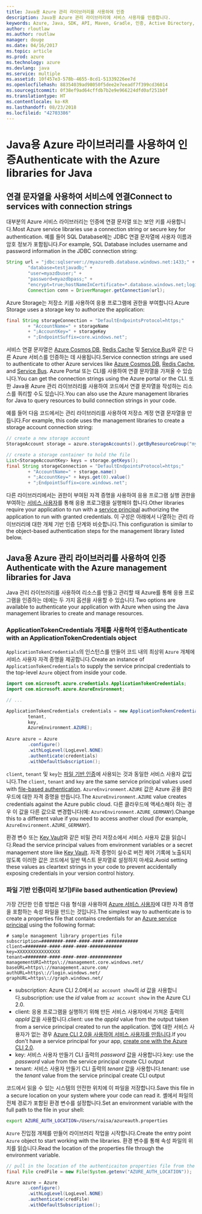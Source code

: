 ```yaml
---
title: Java용 Azure 관리 라이브러리를 사용하여 인증
description: Java용 Azure 관리 라이브러리에 서비스 사용자를 인증합니다.
keywords: Azure, Java, SDK, API, Maven, Gradle, 인증, Active Directory, 서비스 사용자
author: rloutlaw
ms.author: routlaw
manager: douge
ms.date: 04/16/2017
ms.topic: article
ms.prod: azure
ms.technology: azure
ms.devlang: java
ms.service: multiple
ms.assetid: 10f457e3-578b-4655-8cd1-51339226ee7d
ms.openlocfilehash: 88354039ad98050f5dee2e7eeadf7f399cd36014
ms.sourcegitcommit: 0f38ef9ad64cffdb7b2e9e966224dfd0af251b0f
ms.translationtype: HT
ms.contentlocale: ko-KR
ms.lasthandoff: 08/23/2018
ms.locfileid: "42703386"
---
```

# <a name="authenticate-with-the-azure-libraries-for-java"></a><span data-ttu-id="dd54c-104">Java용 Azure 라이브러리를 사용하여 인증</span><span class="sxs-lookup"><span data-stu-id="dd54c-104">Authenticate with the Azure libraries for Java</span></span> 

## <a name="connect-to-services-with-connection-strings"></a><span data-ttu-id="dd54c-105">연결 문자열을 사용하여 서비스에 연결</span><span class="sxs-lookup"><span data-stu-id="dd54c-105">Connect to services with connection strings</span></span>

<span data-ttu-id="dd54c-106">대부분의 Azure 서비스 라이브러리는 인증에 연결 문자열 또는 보안 키를 사용합니다.</span><span class="sxs-lookup"><span data-stu-id="dd54c-106">Most Azure service libraries use a connection string or secure key for authentication.</span></span> <span data-ttu-id="dd54c-107">예를 들어 SQL Database에는 JDBC 연결 문자열에 사용자 이름과 암호 정보가 포함됩니다.</span><span class="sxs-lookup"><span data-stu-id="dd54c-107">For example, SQL Database includes username and password information in the JDBC connection string:</span></span>

```java
String url = "jdbc:sqlserver://myazuredb.database.windows.net:1433;" + 
        "database=testjavadb;" + 
        "user=myazdbuser;" +
        "password=myazdbpass;" +
        "encrypt=true;hostNameInCertificate=*.database.windows.net;loginTimeout=30;";
        Connection conn = DriverManager.getConnection(url);
```

<span data-ttu-id="dd54c-108">Azure Storage는 저장소 키를 사용하여 응용 프로그램에 권한을 부여합니다.</span><span class="sxs-lookup"><span data-stu-id="dd54c-108">Azure Storage uses a storage key to authorize the application:</span></span>

```java
final String storageConnection = "DefaultEndpointsProtocol=https;"
        + "AccountName=" + storageName 
        + ";AccountKey=" + storageKey
        + ";EndpointSuffix=core.windows.net";
```

<span data-ttu-id="dd54c-109">서비스 연결 문자열은 [Azure Cosmos DB](https://docs.microsoft.com/azure/cosmos-db/sql-api-java-application#UseService), [Redis Cache](https://docs.microsoft.com/azure/redis-cache/cache-java-get-started) 및 [Service Bus](https://docs.microsoft.com/azure/service-bus-messaging/service-bus-java-how-to-use-queues)와 같은 다른 Azure 서비스를 인증하는 데 사용됩니다.</span><span class="sxs-lookup"><span data-stu-id="dd54c-109">Service connection strings are used to authenticate to other Azure services like [Azure Cosmos DB](https://docs.microsoft.com/azure/cosmos-db/sql-api-java-application#UseService), [Redis Cache](https://docs.microsoft.com/azure/redis-cache/cache-java-get-started), and [Service Bus](https://docs.microsoft.com/azure/service-bus-messaging/service-bus-java-how-to-use-queues).</span></span> <span data-ttu-id="dd54c-110">Azure Portal 또는 CLI를 사용하여 연결 문자열을 가져올 수 있습니다.</span><span class="sxs-lookup"><span data-stu-id="dd54c-110">You can get the connection strings using the Azure portal or the CLI.</span></span>  <span data-ttu-id="dd54c-111">또한 Java용 Azure 관리 라이브러리를 사용하여 코드에서 연결 문자열을 작성하는 리소스를 쿼리할 수도 있습니다.</span><span class="sxs-lookup"><span data-stu-id="dd54c-111">You can also use the Azure management libraries for Java to query resources to build connection strings in your code.</span></span> 

<span data-ttu-id="dd54c-112">예를 들어 다음 코드에서는 관리 라이브러리를 사용하여 저장소 계정 연결 문자열을 만듭니다.</span><span class="sxs-lookup"><span data-stu-id="dd54c-112">For example, this code uses the management libraries to create a storage account connection string:</span></span>

```java
// create a new storage account
StorageAccount storage = azure.storageAccounts().getByResourceGroup("myResourceGroup","myStorageAccount");

// create a storage container to hold the file
List<StorageAccountKey> keys = storage.getKeys();
final String storageConnection = "DefaultEndpointsProtocol=https;"
        + "AccountName=" + storage.name()
        + ";AccountKey=" + keys.get(0).value()
        + ";EndpointSuffix=core.windows.net";
```

<span data-ttu-id="dd54c-113">다른 라이브러리에서는 권한이 부여된 자격 증명을 사용하여 응용 프로그램 실행 권한을 부여하는 [서비스 사용자](https://docs.microsoft.com/azure/active-directory/develop/active-directory-application-objects)를 통해 응용 프로그램을 실행해야 합니다.</span><span class="sxs-lookup"><span data-stu-id="dd54c-113">Other libraries require your application to run with a [service principal](https://docs.microsoft.com/azure/active-directory/develop/active-directory-application-objects) authorizing the application to run with granted credentials.</span></span> <span data-ttu-id="dd54c-114">이 구성은 아래에서 나열하는 관리 라이브러리에 대한 개체 기반 인증 단계와 비슷합니다.</span><span class="sxs-lookup"><span data-stu-id="dd54c-114">This configuration is similar to the object-based authentication steps for the management library listed below.</span></span>

<a name="mgmt-auth"></a>

##  <a name="authenticate-with-the-azure-management-libraries-for-java"></a><span data-ttu-id="dd54c-115">Java용 Azure 관리 라이브러리를 사용하여 인증</span><span class="sxs-lookup"><span data-stu-id="dd54c-115">Authenticate with the Azure management libraries for Java</span></span>

<span data-ttu-id="dd54c-116">Java 관리 라이브러리를 사용하여 리소스를 만들고 관리할 때 Azure를 통해 응용 프로그램을 인증하는 데에는 두 가지 옵션을 사용할 수 있습니다.</span><span class="sxs-lookup"><span data-stu-id="dd54c-116">Two options are available to authenticate your application with Azure when using the Java management libraries to create and manage resources.</span></span>

### <a name="authenticate-with-an-applicationtokencredentials-object"></a><span data-ttu-id="dd54c-117">ApplicationTokenCredentials 개체를 사용하여 인증</span><span class="sxs-lookup"><span data-stu-id="dd54c-117">Authenticate with an ApplicationTokenCredentials object</span></span>

<span data-ttu-id="dd54c-118">`ApplicationTokenCredentials`의 인스턴스를 만들어 코드 내의 최상위 `Azure` 개체에 서비스 사용자 자격 증명을 제공합니다.</span><span class="sxs-lookup"><span data-stu-id="dd54c-118">Create an instance of `ApplicationTokenCredentials` to supply the service principal credentials to the top-level `Azure` object from inside your code.</span></span>

```java
import com.microsoft.azure.credentials.ApplicationTokenCredentials;
import com.microsoft.azure.AzureEnvironment;

// ...

ApplicationTokenCredentials credentials = new ApplicationTokenCredentials(client, 
        tenant,
        key, 
        AzureEnvironment.AZURE);
        
Azure azure = Azure
        .configure()
        .withLogLevel(LogLevel.NONE)
        .authenticate(credentials)
        .withDefaultSubscription();
```

<span data-ttu-id="dd54c-119">`client`, `tenant` 및 `key`는 [파일 기반 인증](#mgmt-file)에 사용되는 것과 동일한 서비스 사용자 값입니다.</span><span class="sxs-lookup"><span data-stu-id="dd54c-119">The `client`, `tenant` and `key` are the same service principal values used with [file-based authentication](#mgmt-file).</span></span> <span data-ttu-id="dd54c-120">`AzureEnvironment.AZURE` 값은 Azure 공용 클라우드에 대한 자격 증명을 만듭니다.</span><span class="sxs-lookup"><span data-stu-id="dd54c-120">The `AzureEnvironment.AZURE` value creates credentials against the Azure public cloud.</span></span> <span data-ttu-id="dd54c-121">다른 클라우드에 액세스해야 하는 경우 이 값을 다른 값으로 변경합니다(예: `AzureEnvironment.AZURE_GERMANY`).</span><span class="sxs-lookup"><span data-stu-id="dd54c-121">Change this to a different value if you need to access another cloud (for example, `AzureEnvironment.AZURE_GERMANY`).</span></span>  

 <span data-ttu-id="dd54c-122">환경 변수 또는 [Key Vault](/azure/key-vault/key-vault-whatis)와 같은 비밀 관리 저장소에서 서비스 사용자 값을 읽습니다.</span><span class="sxs-lookup"><span data-stu-id="dd54c-122">Read the service principal values from environment variables or a secret management store like [Key Vault](/azure/key-vault/key-vault-whatis).</span></span> <span data-ttu-id="dd54c-123">자격 증명이 실수로 버전 제어 기록에 노출되지 않도록 이러한 값은 코드에서 일반 텍스트 문자열로 설정하지 마세요.</span><span class="sxs-lookup"><span data-stu-id="dd54c-123">Avoid setting these values as cleartext strings in your code to prevent accidentally exposing credentials in your version control history.</span></span>   

<a name="mgmt-file"></a>

### <a name="file-based-authentication-preview"></a><span data-ttu-id="dd54c-124">파일 기반 인증(미리 보기)</span><span class="sxs-lookup"><span data-stu-id="dd54c-124">File based authentication (Preview)</span></span>

<span data-ttu-id="dd54c-125">가장 간단한 인증 방법은 다음 형식을 사용하여 [Azure 서비스 사용자](https://docs.microsoft.com/azure/active-directory/develop/active-directory-application-objects)에 대한 자격 증명을 포함하는 속성 파일을 만드는 것입니다.</span><span class="sxs-lookup"><span data-stu-id="dd54c-125">The simplest way to authenticate is to create a properties file that contains credentials for an [Azure service principal](https://docs.microsoft.com/azure/active-directory/develop/active-directory-application-objects) using the following format:</span></span>

```text
# sample management library properties file
subscription=########-####-####-####-############
client=########-####-####-####-############
key=XXXXXXXXXXXXXXXX
tenant=########-####-####-####-############
managementURI=https\://management.core.windows.net/
baseURL=https\://management.azure.com/
authURL=https\://login.windows.net/
graphURL=https\://graph.windows.net/
```

- <span data-ttu-id="dd54c-126">subscription: Azure CLI 2.0에서 `az account show`의 *id* 값을 사용합니다.</span><span class="sxs-lookup"><span data-stu-id="dd54c-126">subscription: use the *id* value from `az account show` in the Azure CLI 2.0.</span></span>
- <span data-ttu-id="dd54c-127">client: 응용 프로그램을 실행하기 위해 만든 서비스 사용자에서 가져온 출력의 *appId* 값을 사용합니다.</span><span class="sxs-lookup"><span data-stu-id="dd54c-127">client: use the *appId* value from the output taken from a service principal created to run the application.</span></span> <span data-ttu-id="dd54c-128">앱에 대한 서비스 사용자가 없는 경우 [Azure CLI 2.0을 사용하여 서비스 사용자를 만듭니다](https://docs.microsoft.com/cli/azure/create-an-azure-service-principal-azure-cli).</span><span class="sxs-lookup"><span data-stu-id="dd54c-128">If you don't have a service principal for your app, [create one with the Azure CLI 2.0](https://docs.microsoft.com/cli/azure/create-an-azure-service-principal-azure-cli).</span></span>
- <span data-ttu-id="dd54c-129">key: 서비스 사용자 만들기 CLI 출력의 *password* 값을 사용합니다.</span><span class="sxs-lookup"><span data-stu-id="dd54c-129">key: use the *password* value from the service principal create CLI output</span></span> 
- <span data-ttu-id="dd54c-130">tenant: 서비스 사용자 만들기 CLI 출력의 *tenant* 값을 사용합니다.</span><span class="sxs-lookup"><span data-stu-id="dd54c-130">tenant: use the *tenant* value from the service principal create CLI output</span></span>

<span data-ttu-id="dd54c-131">코드에서 읽을 수 있는 시스템의 안전한 위치에 이 파일을 저장합니다.</span><span class="sxs-lookup"><span data-stu-id="dd54c-131">Save this file in a secure location on your system where your code can read it.</span></span> <span data-ttu-id="dd54c-132">셸에서 파일의 전체 경로가 포함된 환경 변수를 설정합니다.</span><span class="sxs-lookup"><span data-stu-id="dd54c-132">Set an environment variable with the full path to the file in your shell:</span></span>

```bash
export AZURE_AUTH_LOCATION=/Users/raisa/azureauth.properties
```

<span data-ttu-id="dd54c-133">`Azure` 진입점 개체를 만들어 라이브러리 작업을 시작합니다.</span><span class="sxs-lookup"><span data-stu-id="dd54c-133">Create the entry point `Azure` object to start working with the libraries.</span></span> <span data-ttu-id="dd54c-134">환경 변수를 통해 속성 파일의 위치를 읽습니다.</span><span class="sxs-lookup"><span data-stu-id="dd54c-134">Read the location of the properties file through the environment variable.</span></span>

```java
// pull in the location of the authenticaiton properties file from the environment 
final File credFile = new File(System.getenv("AZURE_AUTH_LOCATION"));

Azure azure = Azure
        .configure()
        .withLogLevel(LogLevel.NONE)
        .authenticate(credFile)
        .withDefaultSubscription();
```



